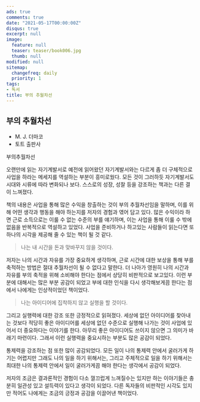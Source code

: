 ```yaml
---
ads: true
comments: true
date: "2021-05-17T00:00:00Z"
disqus: true
excerpt: null
image:
  feature: null
  teaser: teaser/book006.jpg
  thumb: null
modified: null
sitemap:
  changefreq: daily
  priority: 1
tags:
- 독서
title: 부의 추월차선
---
```


## 부의 추월차선
* M. J. 더마코
* 토트 출판사

부의추월차선

오랜만에 읽는 자기계발서로 예전에 읽어왔던 자기계발서와는 다르게 좀 더 구체적으로 사업을 하라는 메세지를 역설하는 부분이 흥미로웠다. 모든 것이 그러하듯 자기계발서도 시대와 시류에 따라 변화되나 보다. 스스로의 성장, 성찰 등을 강조하는 책과는 다른 결이 느껴졌다.

책의 내용은 사업을 통해 많은 수익을 창출하는 것이 부의 추월차선임을 말하며, 이를 위해 어떤 생각과 행동을 해야 하는지를 저자의 경험과 엮어 담고 있다. 많은 수익이라 하면 근로 소득으로는 이룰 수 없는 수준의 부를 얘기하며, 이는 사업을 통해 이룰 수 밖에 없음을 반복적으로 역설하고 있었다. 사업을 준비하거나 하고있는 사람들이 읽는다면 또 하나의 시각을 제공해 줄 수 있는 책이 될 것 같다.

> 나는 내 시간을 돈과 맞바꾸지 않을 것이다.

저자는 나의 시간과 자유를 가장 중요하게 생각하며, 근로 시간에 대한 보상을 통해 부를 축적하는 방법은 절대 추월차선이 될 수 없다고 말한다. 더 나아가 영원히 나의 시간과 자유를 부의 축적을 위해 소비해야 한다는 점에서 상당히 비판적으로 보고있다. 이런 부분에 대해서는 많은 부분 공감이 되었고 부에 대한 인식을 다시 생각해보게끔 한다는 점에서 나에게는 인상적이었던 책이었다. 

> 나는 아이디어에 집착하지 않고 실행을 할 것이다.

그리고 실행력에 대한 강조 또한 긍정적으로 읽혀졌다. 세상에 없던 아이디어를 찾아내는 것보다 적당히 좋은 아이디어를 세상에 없던 수준으로 실행해 나가는 것이 사업에 있어서 더 중요하다는 이야기를 한다. 아무리 좋은 아이디어도 쓰이지 않으면 그 의미가 바래기 마련이다. 그래서 이런 실행력을 중요시하는 부분도 많은 공감이 되었다.

통제력을 강조하는 점 또한 많이 공감되었다. 모든 일이 나의 통제력 안에서 굴러가게 하기는 어렵지만 그래도 나의 일을 하기 위해서는, 그리고 주체적으로 일을 하기 위해서는 최대한 나의 통제력 안에서 일이 굴러가게끔 해야 한다는 생각에서 공감이 되었다.

저자의 조금은 결과론적인 경험이 다소 껄끄럽게 느껴질수는 있지만 하는 이야기들은 충분히 일관성 있고 설득력이 있다고 생각이 되었다. 다른 독자들의 비판적인 시각도 있지만 적어도 나에게는 조금의 긍정과 공감을 이끌어낸 책이었다.
